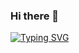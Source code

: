 ### Hi there 👋

[![Typing SVG](https://readme-typing-svg.herokuapp.com?font=Fira+Code&pause=1000&color=2333F0&width=435&lines=Hi%2C+I'm+Luis;Expert+in+blockchain+development)](https://git.io/typing-svg)

<!--
**razonasistemas/razonasistemas** is a ✨ _special_ ✨ repository because its `README.md` (this file) appears on your GitHub profile.

Here are some ideas to get you started:

- 🔭 I’m currently working on ...
- 🌱 I’m currently learning ...
- 👯 I’m looking to collaborate on ...
- 🤔 I’m looking for help with ...
- 💬 Ask me about ...
- 📫 How to reach me: ...
- 😄 Pronouns: ...
- ⚡ Fun fact: ...
-->
